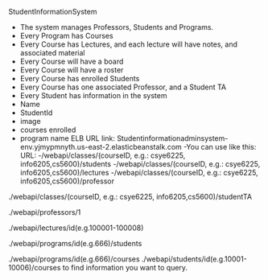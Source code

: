 StudentInformationSystem 
- The system manages Professors, Students and Programs.
- Every Program has Courses
- Every Course has Lectures, and each lecture will have notes, and associated material
- Every Course will have a board
- Every Course will have a roster 
- Every Course has enrolled Students
- Every Course has one associated Professor, and a Student TA
- Every Student has information in the system 
- Name        
- StudentId
- image     
- courses enrolled
- program name
ELB URL link: Studentinformationadminsystem-env.yjmypmnyth.us-east-2.elasticbeanstalk.com
-You can use like this:
URL: 
-/webapi/classes/(courseID, e.g.: csye6225, info6205,cs5600)/students
-/webapi/classes/(courseID, e.g.: csye6225, info6205,cs5600)/lectures
-/webapi/classes/(courseID, e.g.: csye6225, info6205,cs5600)/professor

./webapi/classes/(courseID, e.g.: csye6225, info6205,cs5600)/studentTA

./webapi/professors/1

./webapi/lectures/id(e.g.100001-100008)

./webapi/programs/id(e.g.666)/students

./webapi/programs/id(e.g.666)/courses
./webapi/students/id(e.g.10001-10006)/courses
to find information you want to query.

